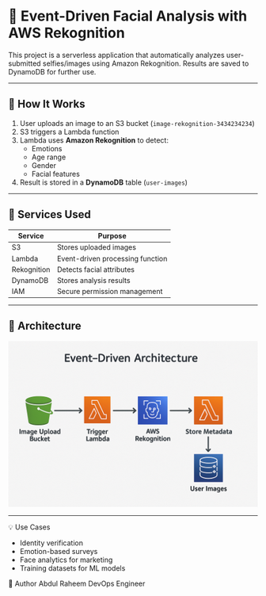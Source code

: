 # 🎯 Event-Driven Facial Analysis with AWS Rekognition

This project is a serverless application that automatically analyzes user-submitted selfies/images using Amazon Rekognition. Results are saved to DynamoDB for further use.

---

## 📸 How It Works

1. User uploads an image to an S3 bucket (`image-rekognition-3434234234`)
2. S3 triggers a Lambda function
3. Lambda uses **Amazon Rekognition** to detect:
   - Emotions
   - Age range
   - Gender
   - Facial features
4. Result is stored in a **DynamoDB** table (`user-images`)

---

## 🧰 Services Used

| Service      | Purpose                          |
|--------------|----------------------------------|
| S3           | Stores uploaded images           |
| Lambda       | Event-driven processing function |
| Rekognition  | Detects facial attributes        |
| DynamoDB     | Stores analysis results          |
| IAM          | Secure permission management     |

---

## 🧠 Architecture

![Architecture](architecture.png)

---

💡 Use Cases
- Identity verification
- Emotion-based surveys
- Face analytics for marketing
- Training datasets for ML models

🙌 Author
Abdul Raheem
DevOps Engineer